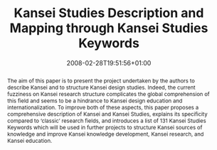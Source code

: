 ---
members: ["PLevy"]
slug: kansei-studies-description-and-mapping-through-kansei-studies-keywords
title: "Kansei Studies Description and Mapping through Kansei Studies Keywords"
layout: single
searchFilter: Publication
searchWeight: 8
publitype: inproceedings
subsection: conference
kansei: true
research: 
    -  kansei
chaire: false
date: 2008-02-28T19:51:56+01:00
citation:
    authors:
        1: ["Levy", "Pierre", "P."]
        2: ["Yamanaka", "Toshimasa", "T."]
    year: 2008
    title: "Kansei Studies Description and Mapping through Kansei Studies Keywords"
    proceedings: "the Proceedings of International Symposium on Emotion and Sensitivity 2008 - ISES08"
    firstpage: "CD"
    publisher: ["Korean Society of Design Science", "Daejeon, Korea"]
reference: "Lévy, P., & Yamanaka, T. (2008). Kansei Studies Description and Mapping through Kansei Studies Keywords. the Proceedings of International Symposium on Emotion and Sensitivity 2008 - ISES08. Daejeon, Korea."
abstract: "The aim of this paper is to present the project undertaken by the authors to describe Kansei and to structure Kansei design studies. Indeed, the current fuzziness on Kansei research structure complicates the global comprehension of this field and seems to be a hindrance to Kansei design education and internationalization. To improve both of these aspects, this paper proposes a comprehensive description of Kansei and Kansei Studies, explains its specificity compared to ‘classic’ research fields, and introduces a list of 131 Kansei Studies Keywords which will be used in further projects to structure Kansei sources of knowledge and improve Kansei knowledge development, Kansei research, and Kansei education."
link:
    1: ["paper", "paper", "https://1drv.ms/b/s!AnQx_v88q65Qv4QfLVtefAWvqUAbaw?e=g0A428"]
---